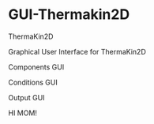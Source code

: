 # GUI-Thermakin2D

ThermaKin2D

Graphical User Interface for ThermaKin2D

Components GUI

Conditions GUI

Output GUI


HI MOM!
